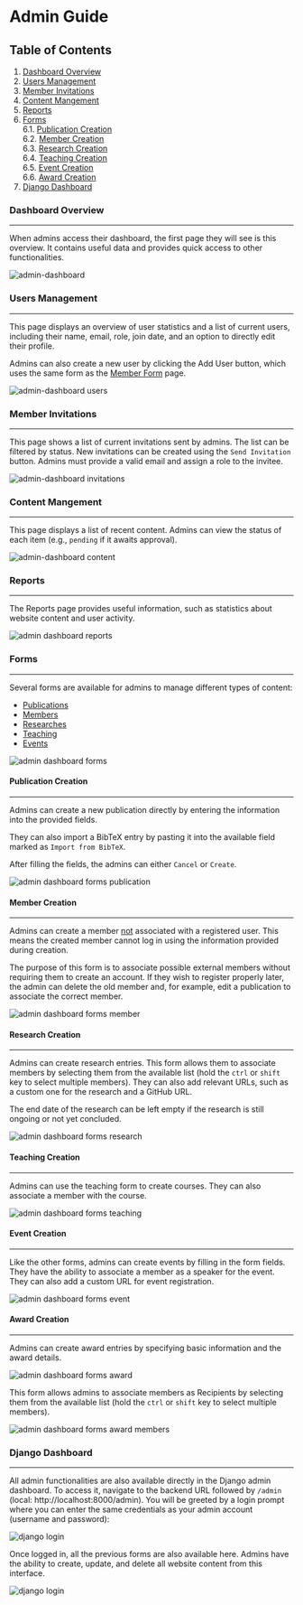 # Admin Guide

## Table of Contents

1. [Dashboard Overview](#dashboard-overview)
2. [Users Management](#users-management)
3. [Member Invitations](#member-invitations)
4. [Content Mangement](#content-mangement) 
5. [Reports](#reports)  
6. [Forms](#forms)  
    6.1. [Publication Creation](#publication-creation)  
    6.2. [Member Creation](#member-creation)  
    6.3. [Research Creation](#research-creation)  
    6.4. [Teaching Creation](#teaching-creation)  
    6.5. [Event Creation](#event-creation)  
    6.6. [Award Creation](#award-creation)
7. [Django Dashboard](#django-dashbord)

### Dashboard Overview
---

When admins access their dashboard, the first page they will see is this overview. It contains useful data and provides quick access to other functionalities.

![admin-dashboard](assets/admin-dashboard.png)

### Users Management
---

This page displays an overview of user statistics and a list of current users, including their name, email, role, join date, and an option to directly edit their profile.

Admins can also create a new user by clicking the Add User button, which uses the same form as the [Member Form](#member-creation)  page.

![admin-dashboard users](assets/admin-dashboard_users.png)

### Member Invitations
---

This page shows a list of current invitations sent by admins. The list can be filtered by status. New invitations can be created using the `Send Invitation` button. Admins must provide a valid email and assign a role to the invitee.

![admin-dashboard invitations](assets/admin-dashboard_invitation.png)

### Content Mangement
---

This page displays a list of recent content. Admins can view the status of each item (e.g., `pending` if it awaits approval).

![admin-dashboard content](assets/admin-dashboard_content.png)

### Reports
---

The Reports page provides useful information, such as statistics about website content and user activity.

![admin dashboard reports](assets/admin-dashboard_reports.png)

### Forms
---

Several forms are available for admins to manage different types of content:

- [Publications](#publication-creation)  
- [Members](#member-creation)  
- [Researches](#research-creation)  
- [Teaching](#teaching-creation)  
- [Events](#event-creation)

![admin dashboard forms](assets/admin-dashboard_forms.png)

#### Publication Creation
---

Admins can create a new publication directly by entering the information into the provided fields.

They can also import a BibTeX entry by pasting it into the available field marked as `Import from BibTeX`.

After filling the fields, the admins can either `Cancel` or `Create`.

![admin dashboard forms publication](assets/admin-dashboard_forms_publication.png)

#### Member Creation
---

Admins can create a member <u>not</u> associated with a registered user. This means the created member cannot log in using the information provided during creation.

The purpose of this form is to associate possible external members without requiring them to create an account. If they wish to register properly later, the admin can delete the old member and, for example, edit a publication to associate the correct member.

![admin dashboard forms member](assets/admin-dashboard_forms_member.png)

#### Research Creation
---

Admins can create research entries. This form allows them to associate members by selecting them from the available list (hold the `ctrl` or `shift` key to select multiple members). They can also add relevant URLs, such as a custom one for the research and a GitHub URL.

The end date of the research can be left empty if the research is still ongoing or not yet concluded.

![admin dashboard forms research](assets/admin-dashboard_forms_research.png)

#### Teaching Creation
---

Admins can use the teaching form to create courses. They can also associate a member with the course.

![admin dashboard forms teaching](assets/admin-dashboard_forms_teaching.png)

#### Event Creation
---

Like the other forms, admins can create events by filling in the form fields. They have the ability to associate a member as a speaker for the event. They can also add a custom URL for event registration.

![admin dashboard forms event](assets/admin-dashboard_forms_event.png)

#### Award Creation
---

Admins can create award entries by specifying basic information and the award details.

![admin dashboard forms award](assets/admin-dashboard_forms_award-1.png)

This form allows admins to associate members as Recipients by selecting them from the available list (hold the `ctrl` or `shift` key to select multiple members).

![admin dashboard forms award members](assets/admin-dashboard_forms_award-2.png)

### Django Dashboard
---

All admin functionalities are also available directly in the Django admin dashboard. To access it, navigate to the backend URL followed by `/admin` (local: http://localhost:8000/admin). You will be greeted by a login prompt where you can enter the same credentials as your admin account (username and password):

![django login](assets/django-login.png)

Once logged in, all the previous forms are also available here. Admins have the ability to create, update, and delete all website content from this interface.

![django login](assets/django-dashboard.png)
